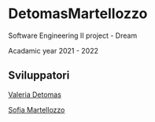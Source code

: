 # DetomasMartellozzo

Software Engineering II project - Dream 

Acadamic year 2021 - 2022


## Sviluppatori

[Valeria Detomas](https://github.com/valeriadetomas)

[Sofia Martellozzo](https://github.com/sofiamartellozzo)
